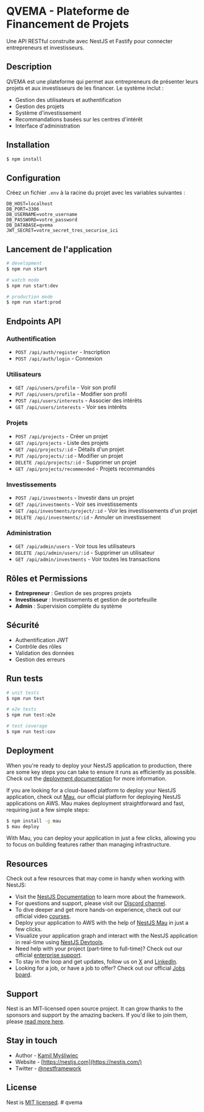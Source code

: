 # QVEMA - Plateforme de Financement de Projets

Une API RESTful construite avec NestJS et Fastify pour connecter entrepreneurs et investisseurs.

## Description

QVEMA est une plateforme qui permet aux entrepreneurs de présenter leurs projets et aux investisseurs de les financer. Le système inclut :
- Gestion des utilisateurs et authentification
- Gestion des projets
- Système d'investissement
- Recommandations basées sur les centres d'intérêt
- Interface d'administration

## Installation

```bash
$ npm install
```

## Configuration

Créez un fichier `.env` à la racine du projet avec les variables suivantes :

```env
DB_HOST=localhost
DB_PORT=3306
DB_USERNAME=votre_username
DB_PASSWORD=votre_password
DB_DATABASE=qvema
JWT_SECRET=votre_secret_tres_securise_ici
```

## Lancement de l'application

```bash
# development
$ npm run start

# watch mode
$ npm run start:dev

# production mode
$ npm run start:prod
```

## Endpoints API

### Authentification
- `POST /api/auth/register` - Inscription
- `POST /api/auth/login` - Connexion

### Utilisateurs
- `GET /api/users/profile` - Voir son profil
- `PUT /api/users/profile` - Modifier son profil
- `POST /api/users/interests` - Associer des intérêts
- `GET /api/users/interests` - Voir ses intérêts

### Projets
- `POST /api/projects` - Créer un projet
- `GET /api/projects` - Liste des projets
- `GET /api/projects/:id` - Détails d'un projet
- `PUT /api/projects/:id` - Modifier un projet
- `DELETE /api/projects/:id` - Supprimer un projet
- `GET /api/projects/recommended` - Projets recommandés

### Investissements
- `POST /api/investments` - Investir dans un projet
- `GET /api/investments` - Voir ses investissements
- `GET /api/investments/project/:id` - Voir les investissements d'un projet
- `DELETE /api/investments/:id` - Annuler un investissement

### Administration
- `GET /api/admin/users` - Voir tous les utilisateurs
- `DELETE /api/admin/users/:id` - Supprimer un utilisateur
- `GET /api/admin/investments` - Voir toutes les transactions

## Rôles et Permissions

- **Entrepreneur** : Gestion de ses propres projets
- **Investisseur** : Investissements et gestion de portefeuille
- **Admin** : Supervision complète du système

## Sécurité

- Authentification JWT
- Contrôle des rôles
- Validation des données
- Gestion des erreurs

## Run tests

```bash
# unit tests
$ npm run test

# e2e tests
$ npm run test:e2e

# test coverage
$ npm run test:cov
```

## Deployment

When you're ready to deploy your NestJS application to production, there are some key steps you can take to ensure it runs as efficiently as possible. Check out the [deployment documentation](https://docs.nestjs.com/deployment) for more information.

If you are looking for a cloud-based platform to deploy your NestJS application, check out [Mau](https://mau.nestjs.com), our official platform for deploying NestJS applications on AWS. Mau makes deployment straightforward and fast, requiring just a few simple steps:

```bash
$ npm install -g mau
$ mau deploy
```

With Mau, you can deploy your application in just a few clicks, allowing you to focus on building features rather than managing infrastructure.

## Resources

Check out a few resources that may come in handy when working with NestJS:

- Visit the [NestJS Documentation](https://docs.nestjs.com) to learn more about the framework.
- For questions and support, please visit our [Discord channel](https://discord.gg/G7Qnnhy).
- To dive deeper and get more hands-on experience, check out our official video [courses](https://courses.nestjs.com/).
- Deploy your application to AWS with the help of [NestJS Mau](https://mau.nestjs.com) in just a few clicks.
- Visualize your application graph and interact with the NestJS application in real-time using [NestJS Devtools](https://devtools.nestjs.com).
- Need help with your project (part-time to full-time)? Check out our official [enterprise support](https://enterprise.nestjs.com).
- To stay in the loop and get updates, follow us on [X](https://x.com/nestframework) and [LinkedIn](https://linkedin.com/company/nestjs).
- Looking for a job, or have a job to offer? Check out our official [Jobs board](https://jobs.nestjs.com).

## Support

Nest is an MIT-licensed open source project. It can grow thanks to the sponsors and support by the amazing backers. If you'd like to join them, please [read more here](https://docs.nestjs.com/support).

## Stay in touch

- Author - [Kamil Myśliwiec](https://twitter.com/kammysliwiec)
- Website - [https://nestjs.com](https://nestjs.com/)
- Twitter - [@nestframework](https://twitter.com/nestframework)

## License

Nest is [MIT licensed](https://github.com/nestjs/nest/blob/master/LICENSE).
#   q v e m a  
 
